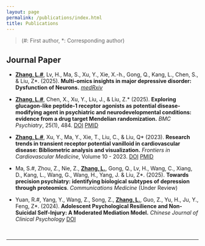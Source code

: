 ```yaml
---
layout: page
permalink: /publications/index.html
title: Publications
---
```


> (#: First author, *: Corresponding author)

## Journal Paper

- **<u>Zhang, L.#</u>**, Lv, H., Ma, S., Xu, Y., Xie, X.-h., Gong, Q., Kang, L., Chen, S., & Liu, Z*. (2025). **Multi-omics insights in major depressive disorder: Dysfunction of Neurons.** *[medRxiv](https://doi.org/10.1101/2025.05.03.25326369)*

- **<u>Zhang, L.#</u>**, Chen, X., Xu, Y., Liu, J., & Liu, Z.* (2025). **Exploring glucagon-like peptide-1 receptor agonists as potential disease-modifying agent in psychiatric and neurodevelopmental conditions: evidence from a drug target Mendelian randomization.** *BMC Psychiatry*, 25(1), 484. [DOI](https://doi.org/10.1186/s12888-025-06914-0) [PMID](https://pubmed.ncbi.nlm.nih.gov/40369498/)

- **<u>Zhang, L.#</u>**, Xu, Y., Ma, Y., Xie, T., Liu, C., & Liu, Q* (2023). **Research trends in transient receptor potential vanilloid in cardiovascular disease: Bibliometric analysis and visualization.** *Frontiers in Cardiovascular Medicine*, Volume 10 - 2023. [DOI](https://doi.org/10.3389/fcvm.2023.1071198) [PMID](https://pubmed.ncbi.nlm.nih.gov/36910533/)

- Ma, S.#, Zhou, Z., Nie, Z., **<u>Zhang, L.</u>**, Gong, Q., Lv, H., Wang, C., Xiang, D., Kang, L., Wang, G., Wang, H., Yang, J. & Liu, Z*. (2025). **Towards precision psychiatry: identifying biological subtypes of depression through proteomics**. *Communications Medicine* (Under Review)

- Yuan, R.#, Yang, Y., Wang, Z., Song, Z., **<u>Zhang, L.</u>**, Guo, Z., Yu, H., Ju, Y., Feng, Z*. (2024). **Adolescent Psychological Resilience and Non-Suicidal Self-Injury: A Moderated Mediation Model.** *Chinese Journal of Clinical Psychology* [DOI](https://doi.org/10.16128/j.cnki.1005-3611.2024.04.022)


  <br>

---

